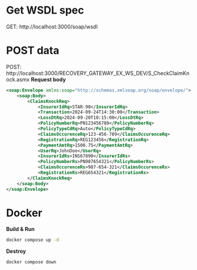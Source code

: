 # Get WSDL spec

GET: http://localhost:3000/soap/wsdl

# POST data

POST: http://localhost:3000/RECOVERY_GATEWAY_EX_WS_DEV/S_CheckClaimKnock.asmx
**Request body**

```xml
<soap:Envelope xmlns:soap="http://schemas.xmlsoap.org/soap/envelope/">
    <soap:Body>
        <ClaimsKnockReq>
            <InsurerIdRq>STAR-90</InsurerIdRq>
            <Transaction>2024-09-24T14:30:00</Transaction>
            <LossDtRq>2024-09-20T10:15:00</LossDtRq>
            <PolicyNumberRq>PN123456789</PolicyNumberRq>
            <PolicyTypeCdRq>Auto</PolicyTypeCdRq>
            <ClaimsOccurenceRq>123-456-789</ClaimsOccurenceRq>
            <RegistrationRq>REG123456</RegistrationRq>
            <PaymentAmtRq>1500.75</PaymentAmtRq>
            <UserRq>JohnDoe</UserRq>
            <InsurerIdRs>INS67890</InsurerIdRs>
            <PolicyNumberRs>PN987654321</PolicyNumberRs>
            <ClaimsOccurenceRs>987-654-321</ClaimsOccurenceRs>
            <RegistrationRs>REG654321</RegistrationRs>
        </ClaimsKnockReq>
    </soap:Body>
</soap:Envelope>
```

# Docker

**Build & Run**

```bash
docker compose up -d
```

**Destroy**

```bash
docker compose down
```

